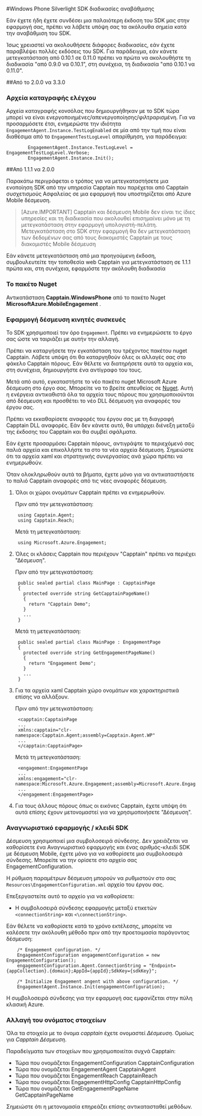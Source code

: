 <properties 
    pageTitle="Windows Phone Silverlight SDK διαδικασίες αναβάθμισης" 
    description="Windows Phone Silverlight SDK διαδικασίες αναβάθμισης για Azure δέσμευση κινητές συσκευές"                  
    services="mobile-engagement" 
    documentationCenter="mobile" 
    authors="piyushjo" 
    manager="dwrede"
    editor="" />

<tags 
    ms.service="mobile-engagement" 
    ms.workload="mobile" 
    ms.tgt_pltfrm="mobile-windows-phone" 
    ms.devlang="na" 
    ms.topic="article" 
    ms.date="08/19/2016" 
    ms.author="piyushjo" />

#<a name="windows-phone-silverlight-sdk-upgrade-procedures"></a>Windows Phone Silverlight SDK διαδικασίες αναβάθμισης

Εάν έχετε ήδη έχετε συνδέσει μια παλαιότερη έκδοση του SDK μας στην εφαρμογή σας, πρέπει να λάβετε υπόψη σας τα ακόλουθα σημεία κατά την αναβάθμιση του SDK.

Ίσως χρειαστεί να ακολουθήσετε διάφορες διαδικασίες, εάν έχετε παραβλέψει πολλές εκδόσεις του SDK. Για παράδειγμα, εάν κάνετε μετεγκατάσταση από 0.10.1 σε 0.11.0 πρέπει να πρώτα να ακολουθήστε τη διαδικασία "από 0.9.0 να 0.10.1", στη συνέχεια, τη διαδικασία "από 0.10.1 να 0.11.0".

##<a name="from-200-to-330"></a>Από το 2.0.0 να 3.3.0

### <a name="test-logs"></a>Αρχεία καταγραφής ελέγχου

Αρχεία καταγραφής κονσόλας που δημιουργήθηκαν με το SDK τώρα μπορεί να είναι ενεργοποιημένες/απενεργοποίησης/φιλτραρισμένη. Για να προσαρμόσετε έτσι, ενημερώστε την ιδιότητα `EngagementAgent.Instance.TestLogEnabled` σε μία από την τιμή που είναι διαθέσιμα από το `EngagementTestLogLevel` απαρίθμηση, για παράδειγμα:

            EngagementAgent.Instance.TestLogLevel = EngagementTestLogLevel.Verbose;
            EngagementAgent.Instance.Init();

##<a name="from-111-to-200"></a>Από 1.1.1 να 2.0.0

Παρακάτω περιγράφεται ο τρόπος για να μετεγκαταστήσετε μια ενοποίηση SDK από την υπηρεσία Capptain που παρέχεται από Capptain συσχετισμούς Ασφαλείας σε μια εφαρμογή που υποστηρίζεται από Azure Mobile δέσμευση. 

> [Azure.IMPORTANT] Capptain και δέσμευση Mobile δεν είναι τις ίδιες υπηρεσίες και τη διαδικασία που ακολουθεί επισημαίνει μόνο με τη μετεγκατάσταση στην εφαρμογή υπολογιστή-πελάτη. Μετεγκατάσταση στο SDK στην εφαρμογή θα δεν μετεγκατάσταση των δεδομένων σας από τους διακομιστές Capptain με τους διακομιστές Mobile δέσμευση

Εάν κάνετε μετεγκατάσταση από μια προηγούμενη έκδοση, συμβουλευτείτε την τοποθεσία web Capptain για μετεγκατάσταση σε 1.1.1 πρώτα και, στη συνέχεια, εφαρμόστε την ακόλουθη διαδικασία

### <a name="nuget-package"></a>Το πακέτο Nuget

Αντικατάσταση **Capptain.WindowsPhone** από το πακέτο Nuget **MicrosoftAzure.MobileEngagement** .

### <a name="applying-mobile-engagement"></a>Εφαρμογή δέσμευση κινητές συσκευές

Το SDK χρησιμοποιεί τον όρο `Engagement`. Πρέπει να ενημερώσετε το έργο σας ώστε να ταιριάζει με αυτήν την αλλαγή.

Πρέπει να καταργήσετε την εγκατάσταση του τρέχοντος πακέτου nuget Capptain. Λάβετε υπόψη ότι θα καταργηθούν όλες οι αλλαγές σας στο φάκελο Capptain πόρους. Εάν θέλετε να διατηρήσετε αυτά τα αρχεία και, στη συνέχεια, δημιουργήστε ένα αντίγραφο του τους.

Μετά από αυτό, εγκαταστήστε το νέο πακέτο nuget Microsoft Azure δέσμευση στο έργο σας. Μπορείτε να το βρείτε απευθείας σε [Nuget](http://www.nuget.org/packages/MicrosoftAzure.MobileEngagement). Αυτή η ενέργεια αντικαθιστά όλα τα αρχεία τους πόρους που χρησιμοποιούνται από δέσμευση και προσθέτει το νέο DLL δέσμευση για αναφορές του έργου σας.

Πρέπει να εκκαθαρίσετε αναφορές του έργου σας με τη διαγραφή Capptain DLL αναφορές. Εάν δεν κάνετε αυτό, θα υπάρχει διένεξη μεταξύ της έκδοσης του Capptain και θα συμβεί σφάλματα.

Εάν έχετε προσαρμόσει Capptain πόρους, αντιγράψτε το περιεχόμενό σας παλιά αρχεία και επικολλήστε τα στο τα νέα αρχεία δέσμευση. Σημειώστε ότι τα αρχεία xaml και στρατηγικής συνεργασίας ανά χώρα πρέπει να ενημερωθούν.

Όταν ολοκληρωθούν αυτά τα βήματα, έχετε μόνο για να αντικαταστήσετε το παλιό Capptain αναφορές από τις νέες αναφορές δέσμευση.

1. Όλοι οι χώροι ονομάτων Capptain πρέπει να ενημερωθούν.

    Πριν από την μετεγκατάσταση:
    
        using Capptain.Agent;
        using Capptain.Reach;
    
    Μετά τη μετεγκατάσταση:
    
        using Microsoft.Azure.Engagement;

2. Όλες οι κλάσεις Capptain που περιέχουν "Capptain" πρέπει να περιέχει "Δέσμευση".

    Πριν από την μετεγκατάσταση:
    
        public sealed partial class MainPage : CapptainPage
        {
          protected override string GetCapptainPageName()
          {
            return "Capptain Demo";
          }
          ...
        }
    
    Μετά τη μετεγκατάσταση:
    
        public sealed partial class MainPage : EngagementPage
        {
          protected override string GetEngagementPageName()
          {
            return "Engagement Demo";
          }
          ...
        }

3. Για τα αρχεία xaml Capptain χώρο ονομάτων και χαρακτηριστικά επίσης να αλλάξουν.

    Πριν από την μετεγκατάσταση:
    
        <capptain:CapptainPage
        ...
        xmlns:capptain="clr-namespace:Capptain.Agent;assembly=Capptain.Agent.WP"
        ...
        </capptain:CapptainPage>
    
    Μετά τη μετεγκατάσταση:
    
        <engagement:EngagementPage
        ...
        xmlns:engagement="clr-namespace:Microsoft.Azure.Engagement;assembly=Microsoft.Azure.Engagement.EngagementAgent.WP"
        ...
        </engagement:EngagementPage>

4. Για τους άλλους πόρους όπως οι εικόνες Capptain, έχετε υπόψη ότι αυτά επίσης έχουν μετονομαστεί για να χρησιμοποιήσετε "Δέσμευση".

### <a name="application-id--sdk-key"></a>Αναγνωριστικό εφαρμογής / κλειδί SDK

Δέσμευση χρησιμοποιεί μια συμβολοσειρά σύνδεσης. Δεν χρειάζεται να καθορίσετε ένα Αναγνωριστικό εφαρμογής και ένας αριθμός-κλειδί SDK με δέσμευση Mobile, έχετε μόνο για να καθορίσετε μια συμβολοσειρά σύνδεσης. Μπορείτε να την ορίσετε στο αρχείο σας EngagementConfiguration.

Η ρύθμιση παραμέτρων δέσμευση μπορούν να ρυθμιστούν στο σας `Resources\EngagementConfiguration.xml` αρχείο του έργου σας.

Επεξεργαστείτε αυτό το αρχείο για να καθορίσετε:

-   Η συμβολοσειρά σύνδεσης εφαρμογής μεταξύ ετικετών `<connectionString>` και `<\connectionString>`.

Εάν θέλετε να καθορίσετε κατά το χρόνο εκτέλεσης, μπορείτε να καλέσετε την ακόλουθη μέθοδο πριν από την προετοιμασία παράγοντας δέσμευση:

        /* Engagement configuration. */
        EngagementConfiguration engagementConfiguration = new EngagementConfiguration();
        engagementConfiguration.Agent.ConnectionString = "Endpoint={appCollection}.{domain};AppId={appId};SdkKey={sdkKey}";
        
        /* Initialize Engagement angent with above configuration. */
        EngagementAgent.Instance.Init(engagementConfiguration);

Η συμβολοσειρά σύνδεσης για την εφαρμογή σας εμφανίζεται στην πύλη κλασική Azure.

### <a name="items-name-change"></a>Αλλαγή του ονόματος στοιχείων

Όλα τα στοιχεία με το όνομα *capptain* έχετε ονομαστεί *Δέσμευση*. Ομοίως για *Capptain* *Δέσμευση*.

Παραδείγματα των στοιχείων που χρησιμοποιείται συχνά Capptain:

-   Τώρα που ονομάζεται EngagementConfiguration CapptainConfiguration
-   Τώρα που ονομάζεται EngagementAgent CapptainAgent
-   Τώρα που ονομάζεται EngagementReach CapptainReach
-   Τώρα που ονομάζεται EngagementHttpConfig CapptainHttpConfig
-   Τώρα που ονομάζεται GetEngagementPageName GetCapptainPageName

Σημειώστε ότι η μετονομασία επηρεάζει επίσης αντικατασταθεί μεθόδων.



 
